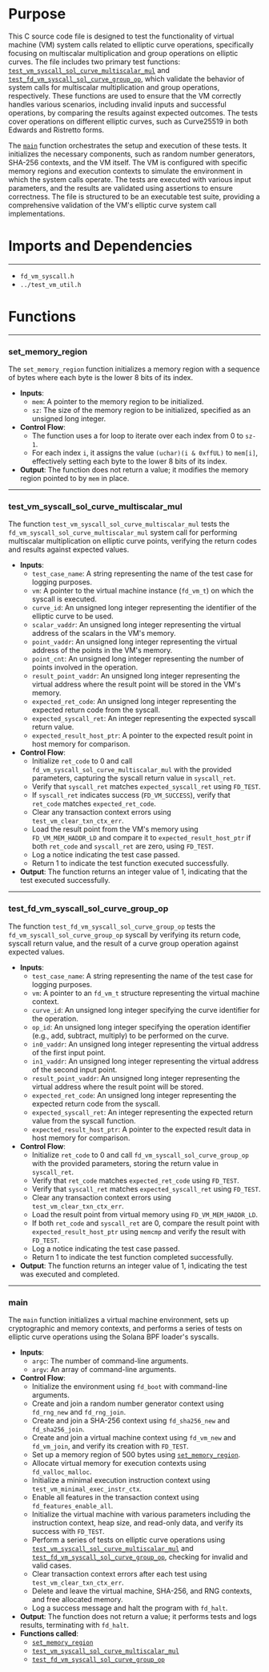 # Purpose
This C source code file is designed to test the functionality of virtual machine (VM) system calls related to elliptic curve operations, specifically focusing on multiscalar multiplication and group operations on elliptic curves. The file includes two primary test functions: [`test_vm_syscall_sol_curve_multiscalar_mul`](#test_vm_syscall_sol_curve_multiscalar_mul) and [`test_fd_vm_syscall_sol_curve_group_op`](#test_fd_vm_syscall_sol_curve_group_op), which validate the behavior of system calls for multiscalar multiplication and group operations, respectively. These functions are used to ensure that the VM correctly handles various scenarios, including invalid inputs and successful operations, by comparing the results against expected outcomes. The tests cover operations on different elliptic curves, such as Curve25519 in both Edwards and Ristretto forms.

The [`main`](#main) function orchestrates the setup and execution of these tests. It initializes the necessary components, such as random number generators, SHA-256 contexts, and the VM itself. The VM is configured with specific memory regions and execution contexts to simulate the environment in which the system calls operate. The tests are executed with various input parameters, and the results are validated using assertions to ensure correctness. The file is structured to be an executable test suite, providing a comprehensive validation of the VM's elliptic curve system call implementations.
# Imports and Dependencies

---
- `fd_vm_syscall.h`
- `../test_vm_util.h`


# Functions

---
### set\_memory\_region<!-- {{#callable:set_memory_region}} -->
The `set_memory_region` function initializes a memory region with a sequence of bytes where each byte is the lower 8 bits of its index.
- **Inputs**:
    - `mem`: A pointer to the memory region to be initialized.
    - `sz`: The size of the memory region to be initialized, specified as an unsigned long integer.
- **Control Flow**:
    - The function uses a for loop to iterate over each index from 0 to `sz-1`.
    - For each index `i`, it assigns the value `(uchar)(i & 0xffUL)` to `mem[i]`, effectively setting each byte to the lower 8 bits of its index.
- **Output**: The function does not return a value; it modifies the memory region pointed to by `mem` in place.


---
### test\_vm\_syscall\_sol\_curve\_multiscalar\_mul<!-- {{#callable:test_vm_syscall_sol_curve_multiscalar_mul}} -->
The function `test_vm_syscall_sol_curve_multiscalar_mul` tests the `fd_vm_syscall_sol_curve_multiscalar_mul` system call for performing multiscalar multiplication on elliptic curve points, verifying the return codes and results against expected values.
- **Inputs**:
    - `test_case_name`: A string representing the name of the test case for logging purposes.
    - `vm`: A pointer to the virtual machine instance (`fd_vm_t`) on which the syscall is executed.
    - `curve_id`: An unsigned long integer representing the identifier of the elliptic curve to be used.
    - `scalar_vaddr`: An unsigned long integer representing the virtual address of the scalars in the VM's memory.
    - `point_vaddr`: An unsigned long integer representing the virtual address of the points in the VM's memory.
    - `point_cnt`: An unsigned long integer representing the number of points involved in the operation.
    - `result_point_vaddr`: An unsigned long integer representing the virtual address where the result point will be stored in the VM's memory.
    - `expected_ret_code`: An unsigned long integer representing the expected return code from the syscall.
    - `expected_syscall_ret`: An integer representing the expected syscall return value.
    - `expected_result_host_ptr`: A pointer to the expected result point in host memory for comparison.
- **Control Flow**:
    - Initialize `ret_code` to 0 and call `fd_vm_syscall_sol_curve_multiscalar_mul` with the provided parameters, capturing the syscall return value in `syscall_ret`.
    - Verify that `syscall_ret` matches `expected_syscall_ret` using `FD_TEST`.
    - If `syscall_ret` indicates success (`FD_VM_SUCCESS`), verify that `ret_code` matches `expected_ret_code`.
    - Clear any transaction context errors using `test_vm_clear_txn_ctx_err`.
    - Load the result point from the VM's memory using `FD_VM_MEM_HADDR_LD` and compare it to `expected_result_host_ptr` if both `ret_code` and `syscall_ret` are zero, using `FD_TEST`.
    - Log a notice indicating the test case passed.
    - Return 1 to indicate the test function executed successfully.
- **Output**: The function returns an integer value of 1, indicating that the test executed successfully.


---
### test\_fd\_vm\_syscall\_sol\_curve\_group\_op<!-- {{#callable:test_fd_vm_syscall_sol_curve_group_op}} -->
The function `test_fd_vm_syscall_sol_curve_group_op` tests the `fd_vm_syscall_sol_curve_group_op` syscall by verifying its return code, syscall return value, and the result of a curve group operation against expected values.
- **Inputs**:
    - `test_case_name`: A string representing the name of the test case for logging purposes.
    - `vm`: A pointer to an `fd_vm_t` structure representing the virtual machine context.
    - `curve_id`: An unsigned long integer specifying the curve identifier for the operation.
    - `op_id`: An unsigned long integer specifying the operation identifier (e.g., add, subtract, multiply) to be performed on the curve.
    - `in0_vaddr`: An unsigned long integer representing the virtual address of the first input point.
    - `in1_vaddr`: An unsigned long integer representing the virtual address of the second input point.
    - `result_point_vaddr`: An unsigned long integer representing the virtual address where the result point will be stored.
    - `expected_ret_code`: An unsigned long integer representing the expected return code from the syscall.
    - `expected_syscall_ret`: An integer representing the expected return value from the syscall function.
    - `expected_result_host_ptr`: A pointer to the expected result data in host memory for comparison.
- **Control Flow**:
    - Initialize `ret_code` to 0 and call `fd_vm_syscall_sol_curve_group_op` with the provided parameters, storing the return value in `syscall_ret`.
    - Verify that `ret_code` matches `expected_ret_code` using `FD_TEST`.
    - Verify that `syscall_ret` matches `expected_syscall_ret` using `FD_TEST`.
    - Clear any transaction context errors using `test_vm_clear_txn_ctx_err`.
    - Load the result point from virtual memory using `FD_VM_MEM_HADDR_LD`.
    - If both `ret_code` and `syscall_ret` are 0, compare the result point with `expected_result_host_ptr` using `memcmp` and verify the result with `FD_TEST`.
    - Log a notice indicating the test case passed.
    - Return 1 to indicate the test function completed successfully.
- **Output**: The function returns an integer value of 1, indicating the test was executed and completed.


---
### main<!-- {{#callable:main}} -->
The `main` function initializes a virtual machine environment, sets up cryptographic and memory contexts, and performs a series of tests on elliptic curve operations using the Solana BPF loader's syscalls.
- **Inputs**:
    - `argc`: The number of command-line arguments.
    - `argv`: An array of command-line arguments.
- **Control Flow**:
    - Initialize the environment using `fd_boot` with command-line arguments.
    - Create and join a random number generator context using `fd_rng_new` and `fd_rng_join`.
    - Create and join a SHA-256 context using `fd_sha256_new` and `fd_sha256_join`.
    - Create and join a virtual machine context using `fd_vm_new` and `fd_vm_join`, and verify its creation with `FD_TEST`.
    - Set up a memory region of 500 bytes using [`set_memory_region`](#set_memory_region).
    - Allocate virtual memory for execution contexts using `fd_valloc_malloc`.
    - Initialize a minimal execution instruction context using `test_vm_minimal_exec_instr_ctx`.
    - Enable all features in the transaction context using `fd_features_enable_all`.
    - Initialize the virtual machine with various parameters including the instruction context, heap size, and read-only data, and verify its success with `FD_TEST`.
    - Perform a series of tests on elliptic curve operations using [`test_vm_syscall_sol_curve_multiscalar_mul`](#test_vm_syscall_sol_curve_multiscalar_mul) and [`test_fd_vm_syscall_sol_curve_group_op`](#test_fd_vm_syscall_sol_curve_group_op), checking for invalid and valid cases.
    - Clear transaction context errors after each test using `test_vm_clear_txn_ctx_err`.
    - Delete and leave the virtual machine, SHA-256, and RNG contexts, and free allocated memory.
    - Log a success message and halt the program with `fd_halt`.
- **Output**: The function does not return a value; it performs tests and logs results, terminating with `fd_halt`.
- **Functions called**:
    - [`set_memory_region`](#set_memory_region)
    - [`test_vm_syscall_sol_curve_multiscalar_mul`](#test_vm_syscall_sol_curve_multiscalar_mul)
    - [`test_fd_vm_syscall_sol_curve_group_op`](#test_fd_vm_syscall_sol_curve_group_op)


